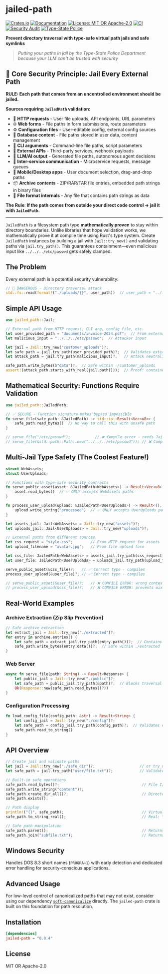 # jailed-path

[![Crates.io](https://img.shields.io/crates/v/jailed-path.svg)](https://crates.io/crates/jailed-path)
[![Documentation](https://docs.rs/jailed-path/badge.svg)](https://docs.rs/jailed-path)
[![License: MIT OR Apache-2.0](https://img.shields.io/badge/license-MIT%20OR%20Apache--2.0-blue.svg)](https://github.com/DK26/jailed-path-rs#license)
[![CI](https://github.com/DK26/jailed-path-rs/actions/workflows/ci.yml/badge.svg?branch=main)](https://github.com/DK26/jailed-path-rs/actions/workflows/ci.yml)
[![Security Audit](https://github.com/DK26/jailed-path-rs/actions/workflows/audit.yml/badge.svg?branch=main)](https://github.com/DK26/jailed-path-rs/actions/workflows/audit.yml)
[![Type-State Police](https://img.shields.io/badge/protected%20by-Type--State%20Police-blue.svg)](https://github.com/DK26/jailed-path-rs)

**Prevent directory traversal with type-safe virtual path jails and safe symlinks**

> *Putting your paths in jail by the Type-State Police Department*
> *because your LLM can't be trusted with security*
>

## 🎯 **Core Security Principle: Jail Every External Path**

**RULE: Each path that comes from an uncontrolled environment should be jailed.**

**Sources requiring `JailedPath` validation:**

- 📡 **HTTP requests** - User file uploads, API endpoints, URL parameters
- 🌐 **Web forms** - File paths in form submissions, route parameters  
- ⚙️ **Configuration files** - User-editable config, external config sources
- 💾 **Database content** - File paths stored in user data, content management
- 📂 **CLI arguments** - Command-line file paths, script parameters
- 🔌 **External APIs** - Third-party services, webhook payloads
- 🤖 **LLM/AI output** - Generated file paths, autonomous agent decisions
- 📨 **Inter-service communication** - Microservice requests, message queues
- 📱 **Mobile/Desktop apps** - User document selection, drag-and-drop paths
- 📦 **Archive contents** - ZIP/RAR/TAR file entries, embedded path strings in binary files
- 🔧 **File format internals** - Any file that contains path strings as data

**The Rule**: **If the path comes from outside your direct code control → jail it with `JailedPath`.**

---

`JailedPath` is a filesystem path type **mathematically proven** to stay within directory boundaries. Unlike libraries that hope validation works, we mathematically prove it at compile time using Rust's type system. Create `JailedPath` instances by building a jail with `Jail::try_new()` and validating paths via `jail.try_path()`. This guarantees containment—even malicious input like `../../../etc/passwd` gets safely clamped.


## The Problem

Every external path is a potential security vulnerability:

```rust
// 🚨 DANGEROUS - Directory traversal attack
std::fs::read(format!("./uploads/{}", user_path))  // user_path = "../../../etc/passwd"
```

## Simple API Usage

```rust
use jailed_path::Jail;

// External path from HTTP request, CLI arg, config file, etc.
let user_provided_path = "documents/invoice-2024.pdf";  // From external source
let malicious_input = "../../../etc/passwd";  // Attacker input

let jail = Jail::try_new("customer_uploads")?;
let safe_path = jail.try_path(user_provided_path)?;  // Validates external input
let attack_path = jail.try_path(malicious_input)?;   // Attack neutralized!

safe_path.write_bytes(b"data")?;  // Safe within ./customer_uploads
assert!(attack_path.starts_with_real(jail.path()));  // Proof: contained
```

## Mathematical Security: Functions Require Validation

```rust
use jailed_path::JailedPath;

// ✅ SECURE - Function signature makes bypass impossible
fn serve_file(safe_path: &JailedPath) -> std::io::Result<Vec<u8>> {
    safe_path.read_bytes()  // No way to call this with unsafe path
}

// serve_file("/etc/passwd");           // ❌ Compile error - needs JailedPath
// serve_file(&std::path::Path::new("../../../etc/passwd")); // ❌ Compile error
```

## Multi-Jail Type Safety (The Coolest Feature!)

```rust
struct WebAssets;
struct UserUploads;

// Functions with type-safe security contracts
fn serve_public_asset(asset: &JailedPath<WebAssets>) -> Result<Vec<u8>, std::io::Error> {
    asset.read_bytes()  // ✅ ONLY accepts WebAssets paths
}

fn process_user_upload(upload: &JailedPath<UserUploads>) -> Result<(), std::io::Error> {
    upload.write_string("processed")  // ✅ ONLY accepts UserUploads paths  
}

let assets_jail: Jail<WebAssets> = Jail::try_new("assets")?;
let uploads_jail: Jail<UserUploads> = Jail::try_new("uploads")?;

// External paths from different sources
let css_request = "style.css";        // From HTTP request for assets
let upload_filename = "avatar.jpg";   // From file upload form

let css_file: JailedPath<WebAssets> = assets_jail.try_path(css_request)?;
let user_file: JailedPath<UserUploads> = uploads_jail.try_path(upload_filename)?;

serve_public_asset(&css_file)?;   // ✅ Correct type - compiles
process_user_upload(&user_file)?; // ✅ Correct type - compiles

// serve_public_asset(&user_file)?;   // ❌ COMPILE ERROR: wrong context!
// process_user_upload(&css_file)?;   // ❌ COMPILE ERROR: prevents mixing!
```

## Real-World Examples

### Archive Extraction (Zip Slip Prevention)
```rust
// Safe archive extraction
let extract_jail = Jail::try_new("./extracted")?;
for entry in archive.entries() {
    let safe_path = extract_jail.try_path(entry.path())?;  // Contains "../../../etc/passwd"
    safe_path.write_bytes(entry.data())?;  // Safe within ./extracted
}
```

### Web Server
```rust
async fn serve_file(path: String) -> Result<Response> {
    let public_jail = Jail::try_new("./public")?;
    let safe_path = public_jail.try_path(&path)?;  // Blocks traversal attacks
    Ok(Response::new(safe_path.read_bytes()?))
}
```

### Configuration Processing
```rust
fn load_config_file(config_path: &str) -> Result<String> {
    let config_jail = Jail::try_new("./config")?;
    let safe_path = config_jail.try_path(config_path)?;  // Validates external config paths
    safe_path.read_to_string()
}
```

## API Overview

```rust
// Create jail and validate paths
let jail = Jail::try_new("./safe_dir")?;                    // or try_new_create() to create dir
let safe_path = jail.try_path("user/file.txt")?;            // Validates and contains path

// Built-in safe operations
safe_path.read_bytes()?;                                     // File I/O
safe_path.write_string("content")?;
safe_path.create_dir_all()?;                                 // Directory ops
safe_path.exists();

// Path display
println!("{}", safe_path);                                   // Virtual: "/user/file.txt"
safe_path.to_string_real();                                  // Real: "./safe_dir/user/file.txt"

// Safe path manipulation
safe_path.parent();                                          // Returns Option<JailedPath>
safe_path.join("subfile.txt");                               // Returns Option<JailedPath>
```

## Windows Security

Handles DOS 8.3 short names (`PROGRA~1`) with early detection and dedicated error handling for security-conscious applications.

## Advanced Usage

For low-level control of canonicalized paths that may not exist, consider using our dependency [`soft-canonicalize`](https://crates.io/crates/soft-canonicalize) directly. The `jailed-path` crate is built on this foundation for path resolution.

## Installation

```toml
[dependencies]
jailed-path = "0.0.4"
```

## License

MIT OR Apache-2.0